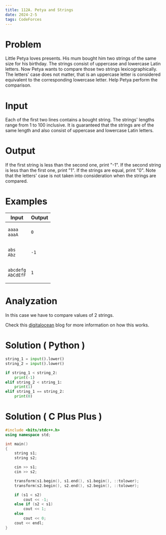 ```yaml
---
title: 112A. Petya and Strings
date: 2024-2-5
tags: CodeForces
---
```


# Problem

Little Petya loves presents. His mum bought him two strings of the same size for his birthday. The strings consist of uppercase and lowercase Latin letters. Now Petya wants to compare those two strings lexicographically. The letters' case does not matter, that is an uppercase letter is considered equivalent to the corresponding lowercase letter. Help Petya perform the comparison.
# Input

Each of the first two lines contains a bought string. The strings' lengths range from 1 to 100 inclusive. It is guaranteed that the strings are of the same length and also consist of uppercase and lowercase Latin letters.

# Output

If the first string is less than the second one, print "-1". If the second string is less than the first one, print "1". If the strings are equal, print "0". Note that the letters' case is not taken into consideration when the strings are compared.



# Examples
<table>
<thead>
  <tr>
    <th>Input</th>
    <th>Output</th>
  </tr>
</thead>
<tbody>
<tr>

<td>
    

```
aaaa
aaaA
```
    

</td>
<td>

```
0
```
    
    
</td>
</tr>


<tr>

<td>
    

```
abs
Abz
```
    

</td>
<td>

```
-1
```
    
    
</td>
</tr>

<tr>

<td>
    

```
abcdefg
AbCdEfF
```
    

</td>
<td>

```
1
```
    
    
</td>
</tr>

</tbody>

</table>



# Analyzation 

In this case we have to compare values of 2 strings.

Check this [digitalocean](https://www.digitalocean.com/community/tutorials/python-string-comparison) blog for more information on how this works.


# Solution ( Python )

```python
string_1 = input().lower()
string_2 = input().lower()

if string_1 < string_2:
    print(-1)
elif string_2 < string_1:
    print(1)
elif string_1 == string_2:
    print(0)
```


# Solution ( C Plus Plus )

```cpp
#include <bits/stdc++.h>
using namespace std;

int main()
{
    string s1;
    string s2;

    cin >> s1;
    cin >> s2;

    transform(s1.begin(), s1.end(), s1.begin(), ::tolower);
    transform(s2.begin(), s2.end(), s2.begin(), ::tolower);

    if (s1 < s2)
        cout << -1;
    else if (s2 < s1)
        cout << 1;
    else
        cout << 0;
    cout << endl;
}
```